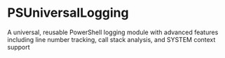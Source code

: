 # PSUniversalLogging
A universal, reusable PowerShell logging module with advanced features including line number tracking, call stack analysis, and SYSTEM context support
